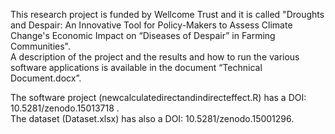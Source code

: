 This research project is funded by Wellcome Trust and it is called "Droughts and Despair: An Innovative Tool for Policy-Makers to Assess Climate Change's Economic Impact on “Diseases of Despair” in Farming Communities".    
A description of the project and the results and how to run the various software applications is available in the document “Technical Document.docx”.

The software project (newcalculatedirectandindirecteffect.R) has a DOI: 10.5281/zenodo.15013718 .                                                                                                          
The dataset (Dataset.xlsx) has also a DOI: 10.5281/zenodo.15001296.






